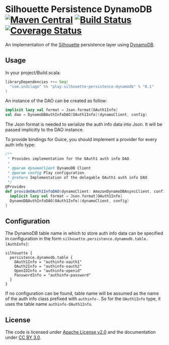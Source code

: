 Silhouette Persistence DynamoDB [![Maven Central](https://maven-badges.herokuapp.com/maven-central/com.indilago/play-silhouette-persistence-dynamodb_2.11/badge.svg)](https://maven-badges.herokuapp.com/maven-central/com.indilago/play-silhouette-persistence-dynamodb_2.11) [![Build Status](https://travis-ci.org/indilago/play-silhouette-persistence-dynamodb.png)](https://travis-ci.org/indilago/play-silhouette-persistence-dynamodb) [![Coverage Status](https://coveralls.io/repos/indilago/play-silhouette-persistence-dynamodb/badge.svg?branch=master&service=github)](https://coveralls.io/github/indilago/play-silhouette-persistence-dynamodb?branch=master)
==========

An implementation of the [Silhouette] persistence layer using [DynamoDB].

## Usage

In your project/Build.scala:

```scala
libraryDependencies ++= Seq(
  "com.indilago" %% "play-silhouette-persistence-dynamodb" % "0.1"
)
```

An instance of the DAO can be created as follow:

```scala
implicit lazy val format = Json.format[OAuth1Info]
val dao = DynamoDBAuthInfoDAO[OAuth1Info](dynamoClient, config)
```

The Json format is needed to serialize the auth info data into Json. It will be passed implicitly to the DAO instance.

To provide bindings for Guice, you should implement a provider for every auth info type:

```scala
/**
 * Provides implementation for the OAuth1 auth info DAO.
 *
 * @param dynamoClient DynamoDB Client
 * @param config Play configuration.
 * @return Implementation of the delegable OAuth1 auth info DAO.
 */
@Provides
def provideOAuth1InfoDAO(dynamoClient: AmazonDynamoDBAsyncClient, config: Configuration): DelegableAuthInfoDAO[OAuth1Info] = {
  implicit lazy val format = Json.format[OAuth1Info]
  DynamoDBAuthInfoDAO[OAuth1Info](dynamoClient, config)
}
```

## Configuration

The DynamoDB table name in which to store auth info data can be specified in configuration in the form `silhouette.persistence.dynamodb.table.[AuthInfo]`:

```
silhouette {
  persistence.dynamodb.table {
    OAuth1Info = "authinfo-oauth1"
    OAuth2Info = "authinfo-oauth2"
    OpenIDInfo = "authinfo-openid"
    PasswordInfo = "authinfo-password"
  }
}
```

If no configuration can be found, table name will be assumed as the name of the auth info class prefixed with `authinfo-`.
So for the `OAuth1Info` type, it uses the table name `authinfo-OAuth1Info`.

## License

The code is licensed under [Apache License v2.0] and the documentation under [CC BY 3.0].

[Silhouette]: https://www.silhouette.rocks/
[DynamoDB]: https://aws.amazon.com/dynamodb/
[Apache License v2.0]: https://www.apache.org/licenses/LICENSE-2.0
[CC BY 3.0]: https://creativecommons.org/licenses/by/3.0/
